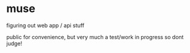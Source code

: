 # muse

figuring out web app / api stuff

public for convenience, but very much a test/work in progress so dont judge!
